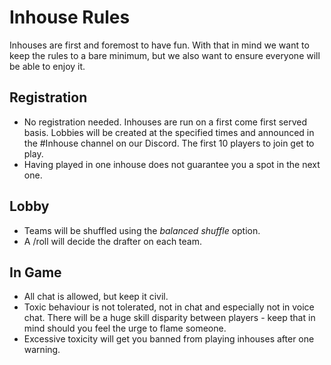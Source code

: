 # Inhouse Rules

Inhouses are first and foremost to have fun. With that in mind we want to keep the rules to a bare minimum, but we also want to ensure everyone will be able to enjoy it.

## Registration
* No registration needed. Inhouses are run on a first come first served basis. Lobbies will be created at the specified times and announced in the #Inhouse channel on our Discord. The first 10 players to join get to play.
* Having played in one inhouse does not guarantee you a spot in the next one.

## Lobby
* Teams will be shuffled using the *balanced shuffle* option.
* A /roll will decide the drafter on each team.

## In Game
* All chat is allowed, but keep it civil.
* Toxic behaviour is not tolerated, not in chat and especially not in voice chat. There will be a huge skill disparity between players - keep that in mind should you feel the urge to flame someone.
* Excessive toxicity will get you banned from playing inhouses after one warning.
